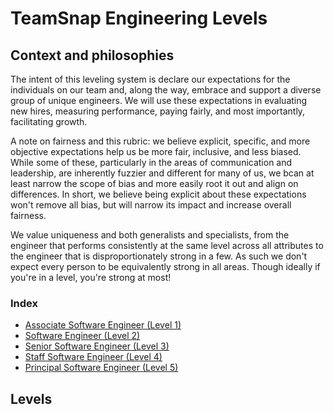 # TeamSnap Engineering Levels

## Context and philosophies
The intent of this leveling system is declare our expectations for the individuals on our team and, along the way, embrace and support a diverse group of unique engineers.  We will use these expectations in evaluating new hires, measuring performance, paying fairly, and most importantly, facilitating growth.

A note on fairness and this rubric: we believe explicit, specific, and more objective expectations help us be more fair, inclusive, and less biased.  While some of these, particularly in the areas of communication and leadership, are inherently fuzzier and different for many of us, we bcan at least narrow the scope of bias and more easily root it out and align on differences.  In short, we believe being explicit about these expectations won't remove all bias, but will narrow its impact and increase overall fairness.

We value uniqueness and both generalists and specialists, from the engineer that performs consistently at the same level across all attributes to the engineer that is disproportionately strong in a few.  As such we don't expect every person to be equivalently strong in all areas.  Though ideally if you're in a level, you're strong at most!

### Index
 * [Associate Software Engineer (Level 1)](#SWE-IC1)
 * [Software Engineer (Level 2)](#SWE-IC2)
 * [Senior Software Engineer (Level 3)](#SWE-IC3)
 * [Staff Software Engineer (Level 4)](#SWE-IC4)
 * [Principal Software Engineer (Level 5)](#SWE-IC4)


## Levels

<a id="SWE-IC1"></a>
